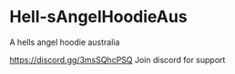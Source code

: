 # Hell-sAngelHoodieAus
A hells angel hoodie australia

https://discord.gg/3msSQhcPSQ Join discord for support
